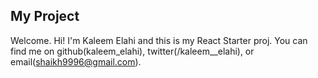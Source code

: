 My Project
---

Welcome.
Hi! I'm Kaleem Elahi and this is my React Starter proj.
You can find me on github(kaleem_elahi), twitter(/kaleem__elahi), or email(shaikh9996@gmail.com).